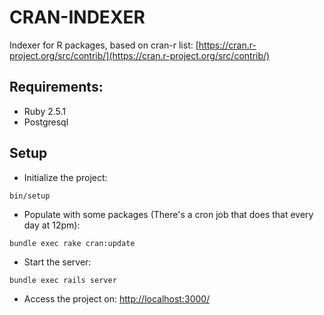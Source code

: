 # CRAN-INDEXER

Indexer for R packages, based on cran-r list: [https://cran.r-project.org/src/contrib/](https://cran.r-project.org/src/contrib/)

## Requirements:

* Ruby 2.5.1
* Postgresql

## Setup

* Initialize the project:
```
bin/setup
```

* Populate with some packages (There's a cron job that does that every day at 12pm):
```
bundle exec rake cran:update
```

* Start the server:
```
bundle exec rails server
```

* Access the project on: [http://localhost:3000/](http://localhost:3000/)
